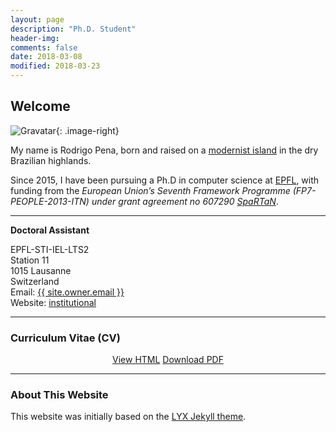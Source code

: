 ```yaml
---
layout: page
description: "Ph.D. Student"
header-img:
comments: false
date: 2018-03-08
modified: 2018-03-23
---
```


<style type="text/css">
.image-right {
  display: block;
  margin-left: auto;
  margin-right: auto;
  float: right;
}

.image-left {
  display: block;
  margin-left: auto;
  margin-right: auto;
  float: left;
}
</style>

## Welcome

![Gravatar](https://www.gravatar.com/avatar/d6082dc6dc6e58d0b45f2a3363725ca4?s=256&d=identicon){: .image-right} 

My name is Rodrigo Pena, born and raised on a [modernist island](https://en.wikipedia.org/wiki/Bras%C3%ADlia) in the dry Brazilian highlands.

Since 2015, I have been pursuing a Ph.D in computer science at [EPFL](https://www.epfl.ch/index.en.html), with funding from the *European Union’s Seventh Framework Programme (FP7- PEOPLE-2013-ITN) under grant agreement no 607290 [SpaRTaN](http://www.spartan-itn.eu/#0)*.

---

**Doctoral Assistant**

EPFL-STI-IEL-LTS2<br/>
Station 11<br/>
1015 Lausanne<br/>
Switzerland<br/>
Email: <a href="mailto:{{ site.owner.email }}">{{ site.owner.email }}</a><br/>
Website: <a href="{{ site.owner.institutional-website }}">institutional</a>

----

### Curriculum Vitae (CV)

<div markdown="0" style="text-align: center">
    <a href="{{ site.url }}/CV/" class="btn btn-info">View HTML</a>
    <a href="{{ site.url }}/downloads/CV.pdf" class="btn btn-danger">Download PDF</a>
</div>

----

### About This Website

This website was initially based on the [LYX Jekyll theme](https://github.com/liuyxpp/liuyxpp.github.io).
